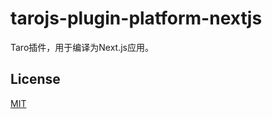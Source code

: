 # tarojs-plugin-platform-nextjs

Taro插件，用于编译为Next.js应用。

## License

[MIT](https://github.com/SyMind/tarojs-plugin-platform-nextjs/blob/main/LICENSE)
